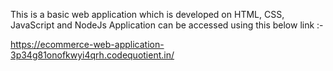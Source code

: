 This is a basic web application which is developed on HTML, CSS, JavaScript and NodeJs
Application can be accessed using this below link :-

https://ecommerce-web-application-3p34g81onofkwyi4qrh.codequotient.in/

